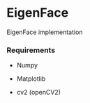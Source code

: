 EigenFace
=========

EigenFace implementation

### Requirements
- Numpy
- Matplotlib
- cv2 (openCV2)




  [0]: http://bugra.github.io/work/notes/2013-07-27/PCA-EigenFace-And-All-That/  
